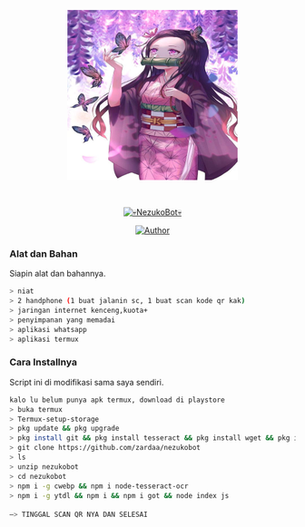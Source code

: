 <p align="center">
<img src="https://raw.githubusercontent.com/zardaa/nezukobot/main/temp/NezukoBot.jpg" width="300" height="300"/>
</p>
<br>



<p align="center">
<a href="#"><img title="💀NezukoBot💀" src="https://img.shields.io/badge/NezukoBot-green?colorA=%23ff0000&colorB=%23017e40&style=for-the-badge"></a>
</p>
<p align="center">
<a href="https://github.com/NezukoBot"><img title="Author" src="https://img.shields.io/badge/AUTHOR-ZARDA ID-orange.svg?style=for-the-badge&logo=github"></a>

### Alat dan Bahan
Siapin alat dan bahannya.
```bash
> niat
> 2 handphone (1 buat jalanin sc, 1 buat scan kode qr kak)
> jaringan internet kenceng,kuota+
> penyimpanan yang memadai
> aplikasi whatsapp
> aplikasi termux
```

### Cara Installnya
Script ini di modifikasi sama saya sendiri.
```bash
kalo lu belum punya apk termux, download di playstore
> buka termux
> Termux-setup-storage
> pkg update && pkg upgrade
> pkg install git && pkg install tesseract && pkg install wget && pkg install ffmpeg && pkg install nodejs && pkg install unzip && pkg install npm
> git clone https://github.com/zardaa/nezukobot
> ls
> unzip nezukobot
> cd nezukobot
> npm i -g cwebp && npm i node-tesseract-ocr
> npm i -g ytdl && npm i && npm i got && node index js

—> TINGGAL SCAN QR NYA DAN SELESAI
```
